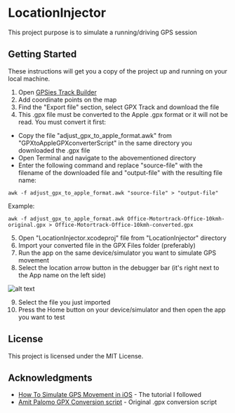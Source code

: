 # LocationInjector

This project purpose is to simulate a running/driving GPS session

## Getting Started

These instructions will get you a copy of the project up and running on your local machine.

1. Open [GPSies Track Builder](http://www.gpsies.com/createTrack.do)
2. Add coordinate points on the map
3. Find the "Export file" section, select GPX Track and download the file
4. This .gpx file must be converted to the Apple .gpx format or it will not be read. You must convert it first:
* Copy the file "adjust_gpx_to_apple_format.awk" from "GPXtoAppleGPXconverterScript" in the same directory you downloaded the .gpx file
* Open Terminal and navigate to the abovementioned directory
* Enter the following command and replace "source-file" with the filename of the downloaded file and "output-file" with the resulting file name:

```
awk -f adjust_gpx_to_apple_format.awk "source-file" > "output-file"
```
Example: 
```
awk -f adjust_gpx_to_apple_format.awk Office-Motortrack-Office-10kmh-original.gpx > Office-Motortrack-Office-10kmh-converted.gpx
```

5. Open "LocationInjector.xcodeproj" file from "LocationInjector" directory
6. Import your converted file in the GPX Files folder (preferably)
7. Run the app on the same device/simulator you want to simulate GPS movement
8. Select the location arrow button in the debugger bar (it's right next to the App name on the left side)

  ![alt text](https://image.ibb.co/dyAsxp/Screen_Shot_2018_08_28_at_11_45_33.png)

9. Select the file you just imported
10. Press the Home button on your device/simulator and then open the app you want to test

## License

This project is licensed under the MIT License.

## Acknowledgments

* [How To Simulate GPS Movement in iOS](https://medium.com/@augusteo/how-to-simulate-gps-movement-in-ios-cca61907df2c) - The tutorial I followed
* [Amit Palomo GPX Conversion script](https://gist.github.com/scotbond/8a61cf1f4a43973e570b) - Original .gpx conversion script
